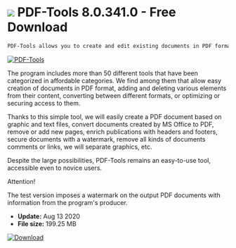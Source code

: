 # ![](https://cdn.softexe.net/static/icon/9/pdf-tools-8653.png) PDF-Tools 8.0.341.0 - Free Download

```sh
PDF-Tools allows you to create and edit existing documents in PDF format in a quick and convenient way.
```
[![PDF-Tools](https://gallery.dpcdn.pl/imgc/Tools/81172/g_-_420x350_1.5_-_xfa6e84cf-fe04-4b8d-bea5-302b23d27a99.png)](https://softexe.net/win/system/pdf/pdf-tools:hfec.html)

The program includes more than 50 different tools that have been categorized in affordable categories. We find among them that allow easy creation of documents in PDF format, adding and deleting various elements from their content, converting between different formats, or optimizing or securing access to them.
 
 Thanks to this simple tool, we will easily create a PDF document based on graphic and text files, convert documents created by MS Office to PDF, remove or add new pages, enrich publications with headers and footers, secure documents with a watermark, remove all kinds of documents comments or links, we will separate graphics, etc. 
 
 Despite the large possibilities, PDF-Tools remains an easy-to-use tool, accessible even to novice users.
 
 Attention!
 
 The test version imposes a watermark on the output PDF documents with information from the program's producer.


- **Update:** Aug 13 2020
- **File size:** 199.25 MB

[![Download](https://cdn.softexe.net/static/img/download.png)](https://softexe.net/win/system/pdf/pdf-tools:hfec.html)

